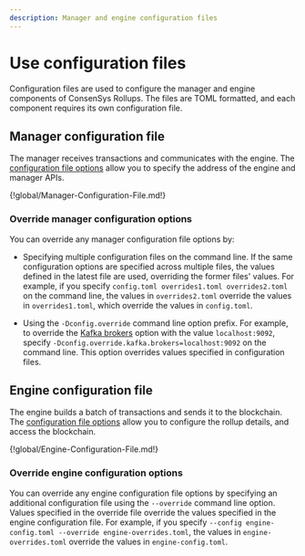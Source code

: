 ```yaml
---
description: Manager and engine configuration files
---
```


# Use configuration files

Configuration files are used to configure the manager and engine components of ConsenSys Rollups. The files are
TOML formatted, and each component requires its own configuration file.

## Manager configuration file

The manager receives transactions and communicates with the engine. The [configuration file options](../../Reference/Configuration-File.md#manager)
allow you to specify the address of the engine and manager APIs.

{!global/Manager-Configuration-File.md!}

### Override manager configuration options

You can override any manager configuration file options by:

- Specifying multiple configuration files on the command line.
  If the same configuration options are specified across multiple files, the values defined in the latest file are used,
  overriding the former files' values.
  For example, if you specify `config.toml overrides1.toml overrides2.toml` on the command line,
  the values in `overrides2.toml` override the values in `overrides1.toml`, which override the values in `config.toml`.

- Using the `-Dconfig.override` command line option prefix.
  For example, to override the [Kafka brokers](../../Reference/Configuration-File.md#brokers) option with the value
  `localhost:9092`, specify `-Dconfig.override.kafka.brokers=localhost:9092` on the command line.
  This option overrides values specified in configuration files.

## Engine configuration file

The engine builds a batch of transactions and sends it to the blockchain. The
[configuration file options](../../Reference/Configuration-File.md#engine) allow you to configure the rollup details,
and access the blockchain.

{!global/Engine-Configuration-File.md!}

### Override engine configuration options

You can override any engine configuration file options by specifying an additional configuration file using the
`--override` command line option.
Values specified in the override file override the values specified in the engine configuration file.
For example, if you specify `--config engine-config.toml --override engine-overrides.toml`, the values in
`engine-overrides.toml` override the values in `engine-config.toml`.
